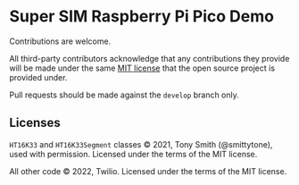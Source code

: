 # Super SIM Raspberry Pi Pico Demo

Contributions are welcome.

All third-party contributors acknowledge that any contributions they provide will be made under the same [MIT license](LICENSE.md) that the open source project is provided under.

Pull requests should be made against the `develop` branch only.

## Licenses

`HT16K33` and `HT16K33Segment` classes © 2021, Tony Smith (@smittytone), used with permission. Licensed under the terms of the MIT license.

All other code © 2022, Twilio. Licensed under the terms of the MIT license.
